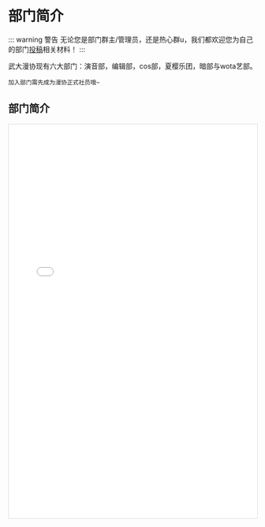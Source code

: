 # 部门简介

::: warning 警告
无论您是部门群主/管理员，还是热心群u，我们都欢迎您为自己的部门[投稿](/maintainer/)相关材料！
:::

武大漫协现有六大部门：演音部，编辑部，cos部，夏樱乐团，暗部与wota艺部。

`加入部门需先成为漫协正式社员哦~`

## 部门简介

<iframe 
  src="/pdfjs/web/viewer.html?file=/department/2025部门介绍.pdf" 
  width="100%" 
  height="800px" 
  style="border: 1px solid #ddd;">
</iframe>